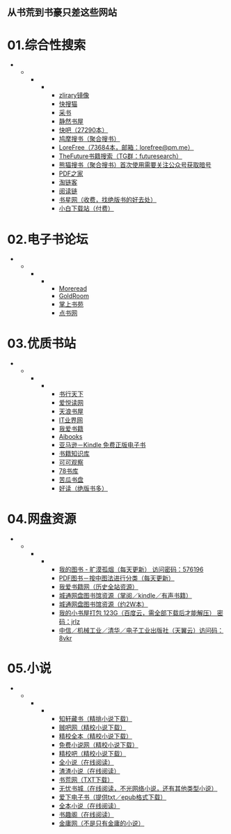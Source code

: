 ## 从书荒到书豪只差这些网站

# 01.综合性搜索

- - - - - [zlirary镜像](https://www.ooopn.com/tool/zlibrary/)
        - [ 快搜猫](https://www.kuaisoumao.com/)
        - [ 采书](http://ebook.name/)
        - [ 静然书屋](https://books.andrewjr.workers.dev/0:/)
        - [ 快吧（27290本）](http:_www.fast8.com_list_6_1)
        - [ 鸠摩搜书（聚合搜书）](https://www.jiumodiary.com/)
        - [ LoreFree（73684本，邮箱：lorefree@pm.me）](https://ebook2.lorefree.com/)
        - [ TheFuture书籍搜索（TG群：futuresearch）](https://bks.thefuture.top/)
        - [ 熊猫搜书（聚合搜书）首次使用需要关注公众号获取暗号](https://xmsoushu.com/#/)
        - [ PDF之家](http://pdfzj.cn/)
        - [ 淘链客](https://toplinks.cc/s/)
        - [ 阅读链](https://www.yuedu.pro/)
        - [ 书星网（收费，找绝版书的好去处）](http://www.shuxing.cc/index.asp)
        - [ 小白下载站（付费）](https://www.xiaobaixiazai.com/)

#  02.电子书论坛

- - - - - [ Moreread](http://moreread.me/)
        - [ GoldRoom](http://goldroom.top/user/weblogin/?next=/)
        - [ 掌上书苑](https://www.soepub.com/)
        - [ 点书网](http://www.gezhongshu.com/)

#  03.优质书站

- - - - - [ 书行天下](https://www.sxpdf.com/)
        - [ 爱悦读网](https://www.iyd.wang/)
        - [ 天浪书屋](https://www.tianlangbooks.com/)
        - [ IT业界网](https://emebao.com/)
        - [ 我爱书籍](http://1.52book.me/)
        - [ Aibooks](https://www.aibooks.cc/)
        - [ 亚马逊－Kindle 免费正版电子书](https://www.amazon.cn/Kindle免费电子书/b/ref=kin?ie=UTF8&node=116175071)
        - [ 书籍知识库](https://book.zhishikoo.com/)
        - [ 可可观察](http://book.cocotao.cn/)
        - [ 78书库](http://www.78books.com/)
        - [ 苦瓜书盘](https://kgbook.com/)
        - [ 好读（绝版书多）](http://www.haodoo.net/)

#  04.网盘资源

- - - - - [ 我的图书 - 旷漠孤烟（每天更新） 访问密码：576196](https://url36.ctfile.com/d/4204636-30731937-3f352e)
        - [ PDF图书－按中图法进行分类（每天更新）](https://n459.com/dir/4105743-11334675-d9559b)
        - [ 我爱书籍网（历史全站资源）](http://www.52book.me/2020/05/06/书籍全集/)
        - [ 城通网盘图书馆资源（掌阅／kindle／有声书籍）](https://sn9.us/dir/17192461-27868687-4e3441)
        - [ 城通网盘图书馆资源（约2W本）](https://545c.com/dir/7823036-11625293-090948)
        - [ 我的小书屋打包 123G（百度云，需全部下载后才能解压） 密码：jrlz](https://pan.baidu.com/s/1_1svuX2JKNE5Uu2g1bjTaA)
        - [ 中信／机械工业／清华／电子工业出版社（天翼云）访问码：8vkr](https://cloud.189.cn/web/share?code=uAjqAjuyIzE3)

#  05.小说

- - - - - [ 知轩藏书（精排小说下载）](http://zxcs.me/)
        - [ 贼吧网（精校小说下载）](https://www.zei8.vip/)
        - [ 精校全本（精校小说下载）](https://noveless.com/)
        - [ 免费小说网（精校小说下载）](http:_www.12z.cn_index)
        - [ 精校吧（精校小说下载）](https://www.jingjiaoba.com/)
        - [ 全小说（在线阅读）](http://quanxiaoshuo.org/)
        - [ 渣渣小说（在线阅读）](https://www.zztxt.net/)
        - [ 书荒网（TXT下载）](http://www.15huang.com/)
        - [ 无忧书城（在线阅读，不光网络小说，还有其他类型小说）](https://www.51shucheng.net/)
        - [ 爱下电子书（提供txt／epub格式下载）](https://www.aixdzs.com/)
        - [ 全本小说（在线阅读）](https://www.qb5.la/)
        - [ 书趣阁（在线阅读）](https://www.shuquge.com/)
        - [ 金庸网（不是只有金庸的小说）](http://book.jinyongwang.net/)